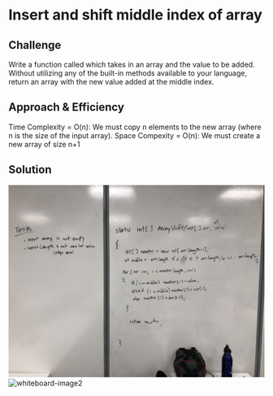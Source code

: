 # Insert and shift middle index of array

## Challenge
Write a function called which takes in an array and the value to be added. Without utilizing any of the built-in methods available to your language, return an array with the new value added at the middle index.

## Approach & Efficiency
Time Complexity = O(n): We must copy n elements to the new array (where n is the size of the input array).
Space Compexity = O(n): We must create a new array of size n+1

## Solution
![whiteboard-image](../../assets/array_shift1.jpg)
![whiteboard-image2](../../assets/array_shift2.jpg)
